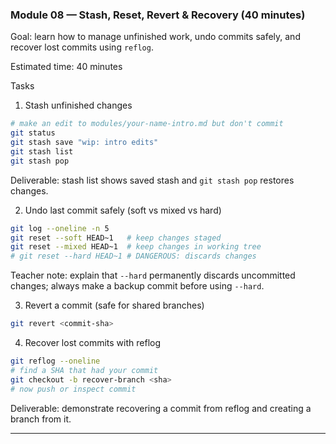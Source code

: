### Module 08 — Stash, Reset, Revert & Recovery (40 minutes)

Goal: learn how to manage unfinished work, undo commits safely, and recover lost commits using `reflog`.

Estimated time: 40 minutes

Tasks

1) Stash unfinished changes

```bash
# make an edit to modules/your-name-intro.md but don't commit
git status
git stash save "wip: intro edits"
git stash list
git stash pop
```

Deliverable: stash list shows saved stash and `git stash pop` restores changes.

2) Undo last commit safely (soft vs mixed vs hard)

```bash
git log --oneline -n 5
git reset --soft HEAD~1   # keep changes staged
git reset --mixed HEAD~1  # keep changes in working tree
# git reset --hard HEAD~1 # DANGEROUS: discards changes
```

Teacher note: explain that `--hard` permanently discards uncommitted changes; always make a backup commit before using `--hard`.

3) Revert a commit (safe for shared branches)

```bash
git revert <commit-sha>
```

4) Recover lost commits with reflog

```bash
git reflog --oneline
# find a SHA that had your commit
git checkout -b recover-branch <sha>
# now push or inspect commit
```

Deliverable: demonstrate recovering a commit from reflog and creating a branch from it.

---
